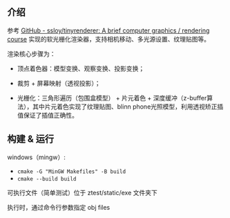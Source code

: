 ## 介绍

参考 [GitHub - ssloy/tinyrenderer: A brief computer graphics / rendering course](https://github.com/ssloy/tinyrenderer) 实现的软光栅化渲染器，支持相机移动、多光源设置、纹理贴图等。

渲染核心步骤为：

* 顶点着色器：模型变换、观察变换、投影变换；

* 裁剪 + 屏幕映射（透视投影）；

* 光栅化：三角形遍历（包围盒模型） + 片元着色 + 深度缓冲（z-buffer算法），其中片元着色实现了纹理贴图、blinn phone光照模型，利用透视矫正插值保证了插值正确性。

## 构建 & 运行

windows（mingw）:

* ```cmake -G "MinGW Makefiles" -B build```
* ```cmake --build build```

可执行文件（简单测试）位于 ztest/static/exe 文件夹下

执行时，通过命令行参数指定 obj files